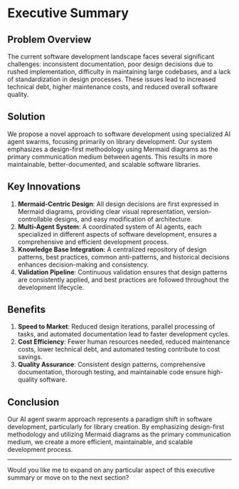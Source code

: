 # Executive Summary

## Problem Overview
The current software development landscape faces several significant challenges: inconsistent documentation, poor design decisions due to rushed implementation, difficulty in maintaining large codebases, and a lack of standardization in design processes. These issues lead to increased technical debt, higher maintenance costs, and reduced overall software quality.

## Solution
We propose a novel approach to software development using specialized AI agent swarms, focusing primarily on library development. Our system emphasizes a design-first methodology using Mermaid diagrams as the primary communication medium between agents. This results in more maintainable, better-documented, and scalable software libraries.

## Key Innovations
1. **Mermaid-Centric Design**: All design decisions are first expressed in Mermaid diagrams, providing clear visual representation, version-controllable designs, and easy modification of architecture.
2. **Multi-Agent System**: A coordinated system of AI agents, each specialized in different aspects of software development, ensures a comprehensive and efficient development process.
3. **Knowledge Base Integration**: A centralized repository of design patterns, best practices, common anti-patterns, and historical decisions enhances decision-making and consistency.
4. **Validation Pipeline**: Continuous validation ensures that design patterns are consistently applied, and best practices are followed throughout the development lifecycle.

## Benefits
1. **Speed to Market**: Reduced design iterations, parallel processing of tasks, and automated documentation lead to faster development cycles.
2. **Cost Efficiency**: Fewer human resources needed, reduced maintenance costs, lower technical debt, and automated testing contribute to cost savings.
3. **Quality Assurance**: Consistent design patterns, comprehensive documentation, thorough testing, and maintainable code ensure high-quality software.

## Conclusion
Our AI agent swarm approach represents a paradigm shift in software development, particularly for library creation. By emphasizing design-first methodology and utilizing Mermaid diagrams as the primary communication medium, we create a more efficient, maintainable, and scalable development process.

---

Would you like me to expand on any particular aspect of this executive summary or move on to the next section?
